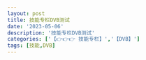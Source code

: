 ```yaml
---
layout: post
title: 技能专栏DVB测试
date: '2023-05-06'
description: '技能专栏DVB测试'
categories: ['【👉👉👉 技能专栏】','【DVB】']
tags: [技能,DVB]
---
```

